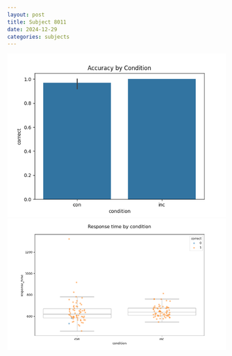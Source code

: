 ```yaml
---
layout: post
title: Subject 8011
date: 2024-12-29
categories: subjects
---
```


![](data/8011/run-18/8011_NF_acc.png)
![](data/8011/run-18/8011_NF_rt.png)

